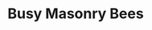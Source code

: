 ---
layout: project
title: Busy Masonry Bees
permalink: /project10/
desc:
    I was appointed to undertake a full building survey (structural survey) of a Grade II listed cottage in Essex.<br><br>
    The property was generally in satisfactory condition. Defects were commensurate with a building of this nature and age, however some are a result of a lack of regular maintenance.  It should always be born in mind that the maintenance requirement to keep a listed property in good condition is generally greater than that of a modern property.<br><br>
    When inspecting an outbuilding at the rear of the site, some areas of masonry were repointed using hard cementitious mortar.  This had caused the relatively soft bricks to erode and I recommended that the cementitious mortar should be carefully removed and replaced with a lime based mortar.  This is a fairly common defect however more unusually I found that some of the brickwork joints had Masonry Bee cavities.<br><br>
    Some of the cavities ran along bed joints and appear to be fairly deep, however, did not appear to be affecting the performance or durability of the brickwork.<br><br>
    The bees are opportunists and will re-use old nest sites.  They are solitary insects and, like wildlife generally, are efficient pollinators.  I therefore advised my client that wall should be periodically monitored and should it start to deteriorate the cavities can be repointed with a compatible lime based mortar.<br><br>
    Artificial nesting boxes can also be placed on or near to help entice bees away from the masonry cavities and prevent recolonisation.  These can be home-made or, alternatively, proprietary kits are available.<br><br>
    Project reference code 147.
summary: /imgs/project10/147_masonry_repairs_listed_building_bees_cavity_gal.jpg
images:
  - mobile: /imgs/project10/mobile/1_147_masonry_repairs_listed_building_bees_cavity_m.jpg
  - mobile: /imgs/project10/mobile/2_147_masonry_repairs_listed_building_bees_cavity_m.jpg
  - mobile: /imgs/project10/mobile/3_147_masonry_repairs_listed_building_bees_cavity_m.jpg
  - desktop: /imgs/project10/desktop/1_147_masonry_repairs_listed_building_bees_cavity_dt.jpg
  - desktop: /imgs/project10/desktop/2_147_masonry_repairs_listed_building_bees_cavity_dt.jpg
  - desktop: /imgs/project10/desktop/3_147_masonry_repairs_listed_building_bees_cavity_dt.jpg
---